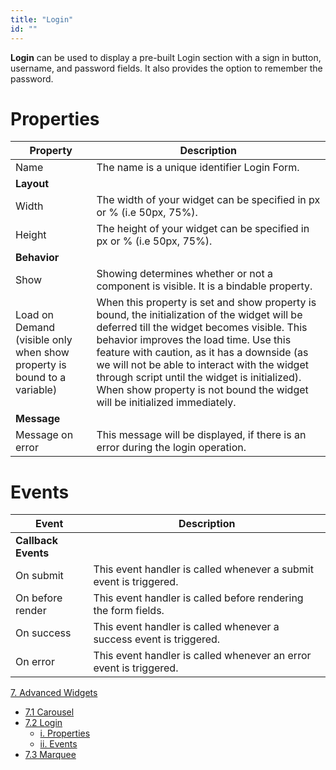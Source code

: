 ```yaml
---
title: "Login"
id: ""
---
```


**Login** can be used to display a pre-built Login section with a sign in button, username, and password fields. It also provides the option to remember the password.

# Properties

| **Property** | **Description** |
| --- | --- |
| Name | The name is a unique identifier Login Form. |
| **Layout** |
| Width | The width of your widget can be specified in px or % (i.e 50px, 75%). |
| Height | The height of your widget can be specified in px or % (i.e 50px, 75%). |
| **Behavior** |
| Show | Showing determines whether or not a component is visible. It is a bindable property. |
| Load on Demand (visible only when show property is bound to a variable) | When this property is set and show property is bound, the initialization of the widget will be deferred till the widget becomes visible. This behavior improves the load time. Use this feature with caution, as it has a downside (as we will not be able to interact with the widget through script until the widget is initialized). When show property is not bound the widget will be initialized immediately. |
| **Message** |
| Message on error | This message will be displayed, if there is an error during the login operation. |

# Events

| Event | Description |
| --- | --- |
| **Callback Events** |
| On submit | This event handler is called whenever a submit event is triggered. |
| On before render | This event handler is called before rendering the form fields. |
| On success | This event handler is called whenever a success event is triggered. |
| On error | This event handler is called whenever an error event is triggered. |

[7\. Advanced Widgets](/learn/app-development/widgets/widget-library/#advanced)

- [7.1 Carousel](/learn/app-development/widgets/advanced/carousel/)
- [7.2 Login](#)
    - [i. Properties](#properties)
    - [ii. Events](#events)
- [7.3 Marquee](/learn/app-development/widgets/advanced/marquee/)
